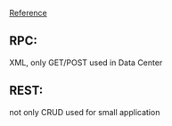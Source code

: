 [Reference](https://www.smashingmagazine.com/2016/09/understanding-rest-and-rpc-for-http-apis/)
## RPC: 
XML, only GET/POST
used in Data Center
## REST: 
not only CRUD
used for small application
